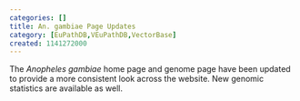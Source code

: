 ```yaml
---
categories: []
title: An. gambiae Page Updates
category: [EuPathDB,VEuPathDB,VectorBase]
created: 1141272000
---
```

The <i>Anopheles gambiae</i> home page and genome page have been updated to provide a more consistent look across the website. New genomic statistics are available as well.

